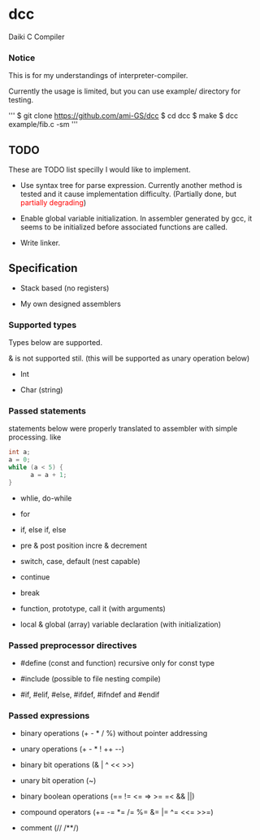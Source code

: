 # dcc
Daiki C Compiler

### Notice
This is for my understandings of interpreter-compiler.

Currently the usage is limited, but you can use example/ directory for testing.

'''
$ git clone https://github.com/ami-GS/dcc
$ cd dcc
$ make
$ dcc example/fib.c -sm
'''

## TODO
These are TODO list specilly I would like to implement.

- Use syntax tree for parse expression. Currently another method is tested and it cause implementation difficulty. (Partially done, but <span style="color:red">partially degrading</span>)

- Enable global variable initialization. In assembler generated by gcc, it seems to be initialized before associated functions are called.

- Write linker.

## Specification

- Stack based (no registers)

- My own designed assemblers

### Supported types
Types below are supported.

& is not supported stil. (this will be supported as unary operation below)

- Int

- Char (string)

### Passed statements
statements below were properly translated to assembler with simple processing.
like

```c
int a;
a = 0;
while (a < 5) {
      a = a + 1;
}
```

- whlie, do-while

- for

- if, else if, else

- pre & post position incre & decrement

- switch, case, default (nest capable)

- continue

- break

- function, prototype, call it (with arguments)

- local & global (array) variable declaration (with initialization)


### Passed preprocessor directives

- \#define (const and function) recursive only for const type

- \#include (possible to file nesting compile)

- \#if, #elif, #else, #ifdef, #ifndef and #endif


### Passed expressions

- binary operations (+ - * / %) without pointer addressing

- unary operations (+ - * ! ++ --)

- binary bit operations (& | ^ << >>)

- unary bit operation (~)

- binary boolean operations (== != <= => >= =< && ||)

- compound operators (+= -= *= /= %= &= |= ^= <<= >>=)

- comment (// /**/)